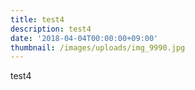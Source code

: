 ```yaml
---
title: test4
description: test4
date: '2018-04-04T00:00:00+09:00'
thumbnail: /images/uploads/img_9990.jpg
---
```

test4
